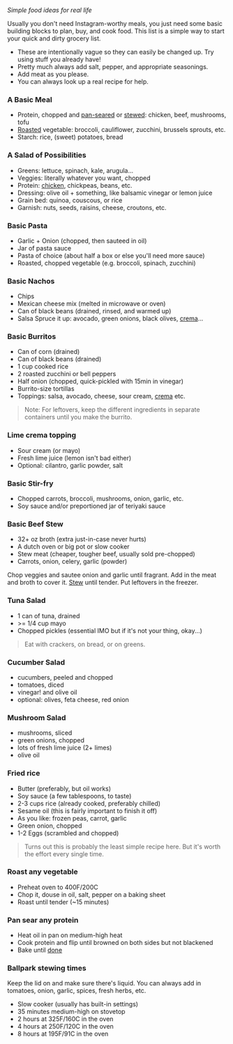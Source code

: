 _Simple food ideas for real life_

Usually you don't need Instagram-worthy meals, you just need some basic building blocks to plan, buy, and cook food. This list is a simple way to start your quick and dirty grocery list.

- These are intentionally vague so they can easily be changed up. Try using stuff you already have!
- Pretty much always add salt, pepper, and appropriate seasonings.
- Add meat as you please.
- You can always look up a real recipe for help.

### A Basic Meal

- Protein, chopped and [pan-seared](#pan-sear-any-protein) or [stewed](#ballpark-stewing-times): chicken, beef, mushrooms, tofu
- [Roasted](#roast-any-vegetable) vegetable: broccoli, cauliflower, zucchini, brussels sprouts, etc.
- Starch: rice, (sweet) potatoes, bread

### A Salad of Possibilities

- Greens: lettuce, spinach, kale, arugula...
- Veggies: literally whatever you want, chopped
- Protein: [chicken](#pan-sear-any-protein), chickpeas, beans, etc.
- Dressing: olive oil + something, like balsamic vinegar or lemon juice
- Grain bed: quinoa, couscous, or rice
- Garnish: nuts, seeds, raisins, cheese, croutons, etc.

### Basic Pasta

- Garlic + Onion (chopped, then sauteed in oil)
- Jar of pasta sauce
- Pasta of choice (about half a box or else you'll need more sauce)
- Roasted, chopped vegetable (e.g. broccoli, spinach, zucchini)

### Basic Nachos

- Chips
- Mexican cheese mix (melted in microwave or oven)
- Can of black beans (drained, rinsed, and warmed up)
- Salsa
Spruce it up: avocado, green onions, black olives, [crema](#lime-crema-topping)...

### Basic Burritos

- Can of corn (drained)
- Can of black beans (drained)
- 1 cup cooked rice
- 2 roasted zucchini or bell peppers
- Half onion (chopped, quick-pickled with 15min in vinegar)
- Burrito-size tortillas
- Toppings: salsa, avocado, cheese, sour cream, [crema](#lime-crema-topping) etc.

> Note: For leftovers, keep the different ingredients in separate containers until you make the burrito.

### Lime crema topping

- Sour cream (or mayo)
- Fresh lime juice (lemon isn't bad either)
- Optional: cilantro, garlic powder, salt

### Basic Stir-fry

- Chopped carrots, broccoli, mushrooms, onion, garlic, etc.
- Soy sauce and/or preportioned jar of teriyaki sauce

### Basic Beef Stew

- 32+ oz broth (extra just-in-case never hurts)
- A dutch oven or big pot or slow cooker
- Stew meat (cheaper, tougher beef, usually sold pre-chopped)
- Carrots, onion, celery, garlic (powder)

Chop veggies and sautee onion and garlic until fragrant. Add in the meat and broth to cover it. [Stew](#ballpark-stewing-times) until tender. Put leftovers in the freezer.

### Tuna Salad

- 1 can of tuna, drained
- \>= 1/4 cup mayo
- Chopped pickles (essential IMO but if it's not your thing, okay...)

> Eat with crackers, on bread, or on greens.

### Cucumber Salad

- cucumbers, peeled and chopped
- tomatoes, diced
- vinegar! and olive oil
- optional: olives, feta cheese, red onion

### Mushroom Salad

- mushrooms, sliced
- green onions, chopped
- lots of fresh lime juice (2+ limes)
- olive oil

### Fried rice

- Butter (preferably, but oil works)
- Soy sauce (a few tablespoons, to taste)
- 2-3 cups rice (already cooked, preferably chilled)
- Sesame oil (this is fairly important to finish it off)
- As you like: frozen peas, carrot, garlic
- Green onion, chopped
- 1-2 Eggs (scrambled and chopped)

> Turns out this is probably the least simple recipe here. But it's worth the effort every single time.

### Roast any vegetable

- Preheat oven to 400F/200C
- Chop it, douse in oil, salt, pepper on a baking sheet
- Roast until tender (~15 minutes)

### Pan sear any protein

- Heat oil in pan on medium-high heat
- Cook protein and flip until browned on both sides but not blackened
- Bake until [done](https://www.foodsafety.gov/food-safety-charts/safe-minimum-internal-temperatures)

### Ballpark stewing times

Keep the lid on and make sure there's liquid. You can always add in tomatoes, onion, garlic, spices, fresh herbs, etc.

- Slow cooker (usually has built-in settings)
- 35 minutes medium-high on stovetop
- 2 hours at 325F/160C in the oven
- 4 hours at 250F/120C in the oven
- 8 hours at 195F/91C in the oven
